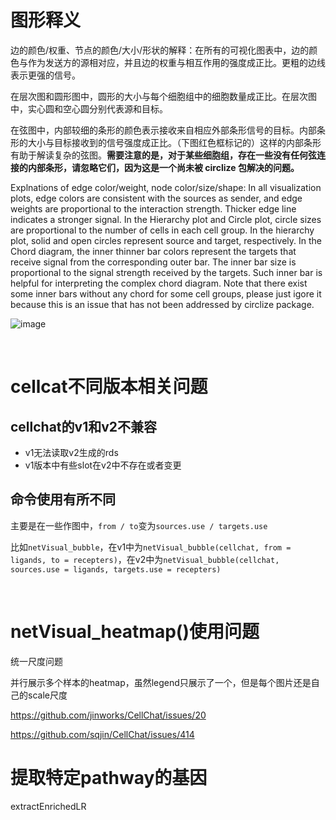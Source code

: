 # 图形释义

边的颜色/权重、节点的颜色/大小/形状的解释：在所有的可视化图表中，边的颜色与作为发送方的源相对应，并且边的权重与相互作用的强度成正比。更粗的边线表示更强的信号。

在层次图和圆形图中，圆形的大小与每个细胞组中的细胞数量成正比。在层次图中，实心圆和空心圆分别代表源和目标。

在弦图中，内部较细的条形的颜色表示接收来自相应外部条形信号的目标。内部条形的大小与目标接收到的信号强度成正比。（下图红色框标记的）这样的内部条形有助于解读复杂的弦图。**需要注意的是，对于某些细胞组，存在一些没有任何弦连接的内部条形，请忽略它们，因为这是一个尚未被 circlize 包解决的问题。**

Explnations of edge color/weight, node color/size/shape: In all visualization plots, edge colors are consistent with the sources as sender, and edge weights are proportional to the interaction strength. Thicker edge line indicates a stronger signal. In the Hierarchy plot and Circle plot, circle sizes are proportional to the number of cells in each cell group. In the hierarchy plot, solid and open circles represent source and target, respectively. In the Chord diagram, the inner thinner bar colors represent the targets that receive signal from the corresponding outer bar. The inner bar size is proportional to the signal strength received by the targets. Such inner bar is helpful for interpreting the complex chord diagram. Note that there exist some inner bars without any chord for some cell groups, please just igore it because this is an issue that has not been addressed by circlize package.

![image](https://github.com/user-attachments/assets/508e4eb1-e4b6-4cab-b5e5-f9dfee31cbae)

</br>

# cellcat不同版本相关问题

## cellchat的v1和v2不兼容
-  v1无法读取v2生成的rds
-  v1版本中有些slot在v2中不存在或者变更

##  命令使用有所不同
主要是在一些作图中，`from / to`变为`sources.use / targets.use`

比如`netVisual_bubble`，在v1中为`netVisual_bubble(cellchat, from = ligands, to = recepters)`，在v2中为`netVisual_bubble(cellchat, sources.use = ligands, targets.use = recepters)`

</br>

# netVisual_heatmap()使用问题

统一尺度问题

并行展示多个样本的heatmap，虽然legend只展示了一个，但是每个图片还是自己的scale尺度

https://github.com/jinworks/CellChat/issues/20

https://github.com/sqjin/CellChat/issues/414



# 提取特定pathway的基因

extractEnrichedLR

